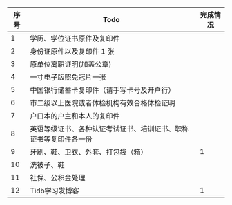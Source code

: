 
| 序号  | Todo                             | 完成情况 |
| --- | -------------------------------- | ---- |
| 1   | 学历、学位证书原件及复印件                    |      |
| 2   | 身份证原件以及复印件 1 张                   |      |
| 3   | 原单位离职证明(加盖公章)                    |      |
| 4   | 一寸电子版照免冠片一张                      |      |
| 5   | 中国银行储蓄卡复印件（请手写卡号及开户行）            |      |
| 6   | 市二级以上医院或者体检机构有效合格体检证明            |      |
| 7   | 户口本的户主和本人的复印件                    |      |
| 8   | 英语等级证书、各种认证考试证书、培训证书、职称证书等复印件各一份 |      |
| 9   | 牙刷、鞋、卫衣、外套、打包袋（箱）                | 1    |
| 10  | 洗被子、鞋                            |      |
| 11  | 社保、公积金处理                         |      |
| 12  | Tidb学习发博客                        | 1    |

